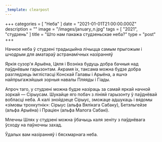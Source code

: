 ```yaml
---
_template: clearpost
---
```



+++
categories = [ "Неба" ]
date = "2021-01-01T21:00:00.000Z"
description = ""
image = "/images/january_n.jpg"
tags = [ "2021", "студзень" ]
title = "Што нам пакажа студзеньскае неба?"
type = "post"
+++


Начное неба ў студзені традыцыйна лічыцца самым прыгожым і шчодрым для аматараў астранамічных назіранняў  
  
Яркія сузор'я Арыёна, Цяля і Возніка будуць добра бачныя над паўднёвым гарызонтам. Акрамя іх, таксама можна будзе добра разгледзець імглістасці Конскай Галавы і Арыёна, а яшчэ найпрыгажэйшыя зорныя навалы Пляяды і Гіады.  
  
Апроч таго, у студзені можна будзе назіраць за самай яркай начной зоркай — Сірыусам. Шукайце яго побач з лініяй гарызонту ў паўднёвай вобласці неба. А калі знойдзеце Сірыус, зможаце адшукаць і вядомы «зімовы трохкутнік»: Сірыус (альфа Вялікага Сабаку), Бетэльгейзе (альфа Арыёна) і Праціен (альфа Малога Сабакі).  
  
Млечны Шлях у студзені можна ўбачыць каля зеніту з паўднёвага ўсходу на паўночны захад.  
  
Ўдалых вам назіранняў і бясхмарнага неба.
